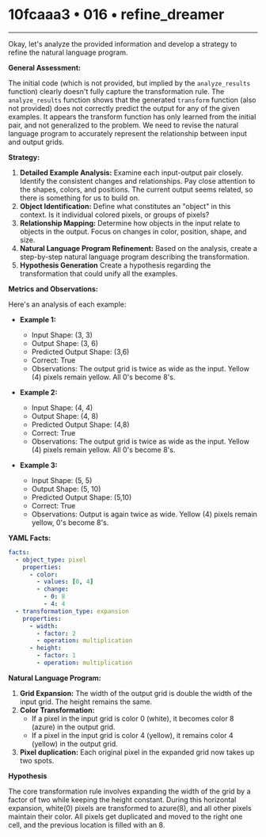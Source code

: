 # 10fcaaa3 • 016 • refine_dreamer

---
Okay, let's analyze the provided information and develop a strategy to refine the natural language program.

**General Assessment:**

The initial code (which is not provided, but implied by the `analyze_results` function) clearly doesn't fully capture the transformation rule. The `analyze_results` function shows that the generated `transform` function (also not provided) does not correctly predict the output for any of the given examples. It appears the transform function has only learned from the initial pair, and not generalized to the problem. We need to revise the natural language program to accurately represent the relationship between input and output grids.

**Strategy:**

1.  **Detailed Example Analysis:** Examine each input-output pair closely. Identify the consistent changes and relationships. Pay close attention to the shapes, colors, and positions. The current output seems related, so there is something for us to build on.
2.  **Object Identification:** Define what constitutes an "object" in this context. Is it individual colored pixels, or groups of pixels?
3.  **Relationship Mapping:** Determine how objects in the input relate to objects in the output. Focus on changes in color, position, shape, and size.
4.  **Natural Language Program Refinement:** Based on the analysis, create a step-by-step natural language program describing the transformation.
5. **Hypothesis Generation** Create a hypothesis regarding the transformation that could unify all the examples.

**Metrics and Observations:**

Here's an analysis of each example:

*   **Example 1:**
    *   Input Shape: (3, 3)
    *   Output Shape: (3, 6)
    *   Predicted Output Shape: (3,6)
    *   Correct: True
    *   Observations: The output grid is twice as wide as the input. Yellow (4) pixels remain yellow. All 0's become 8's.

*   **Example 2:**
    *   Input Shape: (4, 4)
    *   Output Shape: (4, 8)
    *   Predicted Output Shape: (4,8)
    *   Correct: True
    *   Observations: The output grid is twice as wide as the input. Yellow (4) pixels remain yellow. All 0's become 8's.

*   **Example 3:**
    *   Input Shape: (5, 5)
    *   Output Shape: (5, 10)
    *   Predicted Output Shape: (5,10)
    *    Correct: True
    *   Observations: Output is again twice as wide. Yellow (4) pixels remain yellow, 0's become 8's.

**YAML Facts:**

```yaml
facts:
  - object_type: pixel
    properties:
      - color:
        - values: [0, 4]
        - change:
          - 0: 8
          - 4: 4
  - transformation_type: expansion
    properties:
      - width:
        - factor: 2
        - operation: multiplication
      - height:
        - factor: 1
        - operation: multiplication
```

**Natural Language Program:**

1.  **Grid Expansion:** The width of the output grid is double the width of the input grid. The height remains the same.
2.  **Color Transformation:**
    *   If a pixel in the input grid is color 0 (white), it becomes color 8 (azure) in the output grid.
    *   If a pixel in the input grid is color 4 (yellow), it remains color 4 (yellow) in the output grid.
3. **Pixel duplication:** Each original pixel in the expanded grid now takes up two spots.

**Hypothesis**

The core transformation rule involves expanding the width of the grid by a factor of two while keeping the height constant. During this horizontal expansion, white(0) pixels are transformed to azure(8), and all other pixels maintain their color. All pixels get duplicated and moved to the right one cell, and the previous location is filled with an 8.

